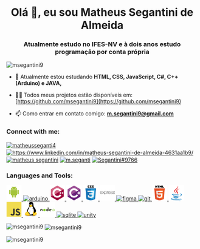 <h1 align="center">Olá 👋, eu sou Matheus Segantini de Almeida</h1>
<h3 align="center">Atualmente estudo no IFES-NV e à dois anos estudo programação por conta própria</h3>

<p align="left"> <img src="https://komarev.com/ghpvc/?username=msegantini9&label=Profile%20views&color=496dda&style=flat" alt="msegantini9" /> </p>

- 🌱 Atualmente estou estudando **HTML, CSS, JavaScript, C#, C++(Arduino) e JAVA,**

- 👨‍💻 Todos meus projetos estão disponíveis em: [https://github.com/msegantini9](https://github.com/msegantini9)

- 📫 Como entrar em contato comigo: **m.segantini9@gmail.com**

<h3 align="left">Connect with me:</h3>
<p align="left">
<a href="https://twitter.com/matheusseganti4" target="blank"><img align="center" src="https://raw.githubusercontent.com/rahuldkjain/github-profile-readme-generator/master/src/images/icons/Social/twitter.svg" alt="matheusseganti4" height="30" width="40" /></a>
<a href="https://linkedin.com/in/https://www.linkedin.com/in/matheus-segantini-de-almeida-4631aa1b9/" target="blank"><img align="center" src="https://raw.githubusercontent.com/rahuldkjain/github-profile-readme-generator/master/src/images/icons/Social/linked-in-alt.svg" alt="https://www.linkedin.com/in/matheus-segantini-de-almeida-4631aa1b9/" height="30" width="40" /></a>
<a href="https://fb.com/matheus segantini" target="blank"><img align="center" src="https://raw.githubusercontent.com/rahuldkjain/github-profile-readme-generator/master/src/images/icons/Social/facebook.svg" alt="matheus segantini" height="30" width="40" /></a>
<a href="https://instagram.com/m.seganti" target="blank"><img align="center" src="https://raw.githubusercontent.com/rahuldkjain/github-profile-readme-generator/master/src/images/icons/Social/instagram.svg" alt="m.seganti" height="30" width="40" /></a>
<a href="https://discord.gg/Segantini#9766" target="blank"><img align="center" src="https://raw.githubusercontent.com/rahuldkjain/github-profile-readme-generator/master/src/images/icons/Social/discord.svg" alt="Segantini#9766" height="30" width="40" /></a>
</p>

<h3 align="left">Languages and Tools:</h3>
<p align="left"> <a href="https://developer.android.com" target="_blank"> <img src="https://raw.githubusercontent.com/devicons/devicon/master/icons/android/android-original-wordmark.svg" alt="android" width="40" height="40"/> </a> <a href="https://www.arduino.cc/" target="_blank"> <img src="https://cdn.worldvectorlogo.com/logos/arduino-1.svg" alt="arduino" width="40" height="40"/> </a> <a href="https://www.w3schools.com/cpp/" target="_blank"> <img src="https://raw.githubusercontent.com/devicons/devicon/master/icons/cplusplus/cplusplus-original.svg" alt="cplusplus" width="40" height="40"/> </a> <a href="https://www.w3schools.com/cs/" target="_blank"> <img src="https://raw.githubusercontent.com/devicons/devicon/master/icons/csharp/csharp-original.svg" alt="csharp" width="40" height="40"/> </a> <a href="https://www.w3schools.com/css/" target="_blank"> <img src="https://raw.githubusercontent.com/devicons/devicon/master/icons/css3/css3-original-wordmark.svg" alt="css3" width="40" height="40"/> </a> <a href="https://expressjs.com" target="_blank"> <img src="https://raw.githubusercontent.com/devicons/devicon/master/icons/express/express-original-wordmark.svg" alt="express" width="40" height="40"/> </a> <a href="https://www.figma.com/" target="_blank"> <img src="https://www.vectorlogo.zone/logos/figma/figma-icon.svg" alt="figma" width="40" height="40"/> </a> <a href="https://git-scm.com/" target="_blank"> <img src="https://www.vectorlogo.zone/logos/git-scm/git-scm-icon.svg" alt="git" width="40" height="40"/> </a> <a href="https://www.w3.org/html/" target="_blank"> <img src="https://raw.githubusercontent.com/devicons/devicon/master/icons/html5/html5-original-wordmark.svg" alt="html5" width="40" height="40"/> </a> <a href="https://www.java.com" target="_blank"> <img src="https://raw.githubusercontent.com/devicons/devicon/master/icons/java/java-original.svg" alt="java" width="40" height="40"/> </a> <a href="https://developer.mozilla.org/en-US/docs/Web/JavaScript" target="_blank"> <img src="https://raw.githubusercontent.com/devicons/devicon/master/icons/javascript/javascript-original.svg" alt="javascript" width="40" height="40"/> </a> <a href="https://www.linux.org/" target="_blank"> <img src="https://raw.githubusercontent.com/devicons/devicon/master/icons/linux/linux-original.svg" alt="linux" width="40" height="40"/> </a> <a href="https://nodejs.org" target="_blank"> <img src="https://raw.githubusercontent.com/devicons/devicon/master/icons/nodejs/nodejs-original-wordmark.svg" alt="nodejs" width="40" height="40"/> </a> <a href="https://www.sqlite.org/" target="_blank"> <img src="https://www.vectorlogo.zone/logos/sqlite/sqlite-icon.svg" alt="sqlite" width="40" height="40"/> </a> <a href="https://unity.com/" target="_blank"> <img src="https://www.vectorlogo.zone/logos/unity3d/unity3d-icon.svg" alt="unity" width="40" height="40"/> </a> </p>

<p><img align="left" src="https://github-readme-stats.vercel.app/api/top-langs?username=msegantini9&show_icons=true&theme=dark&locale=en&layout=compact" alt="msegantini9" /></p>

<p>&nbsp;<img align="center" src="https://github-readme-stats.vercel.app/api?username=msegantini9&show_icons=true&theme=dark&locale=en" alt="msegantini9" /></p>

<p><img align="center" src="https://github-readme-streak-stats.herokuapp.com/?user=msegantini9&theme=dark" alt="msegantini9" /></p>
